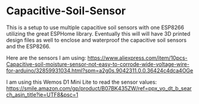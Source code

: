 # Capacitive-Soil-Sensor
This is a setup to use multiple capacitive soil sensors with one ESP8266 utilizing the great ESPHome library. Eventually this will will have 3D printed design files as well to enclose and waterproof the capacitive soil sensors and the ESP8266. 

Here are the sensors I am using:
https://www.aliexpress.com/item/10pcs-Capacitive-soil-moisture-sensor-not-easy-to-corrode-wide-voltage-wire-for-arduino/32859931034.html?spm=a2g0s.9042311.0.0.36424c4dca4OGe

I am using this Wemos D1 Mini Lite to read the sensor values:
https://smile.amazon.com/gp/product/B07BK435ZW/ref=ppx_yo_dt_b_search_asin_title?ie=UTF8&psc=1
